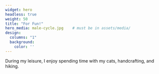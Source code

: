 ```yaml
---
widget: hero
headless: true
weight: 50
title: "For Fun!"
hero_media: male-cycle.jpg    # must be in assets/media/
design:
  columns: "1"
  background:
    color: ''
---
```


During my leisure, I enjoy spending time with my cats, handcrafting, and hiking.
